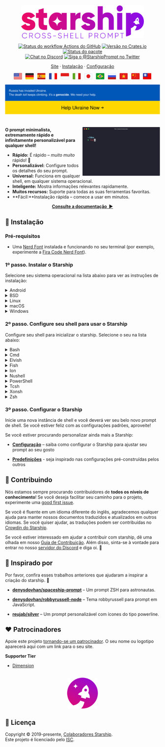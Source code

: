 <p align="center">
  <img
    width="400"
    src="https://raw.githubusercontent.com/starship/starship/master/media/logo.png"
    alt="Starship – Cross-shell prompt"
 />
</p>

<p align="center">
  <a href="https://github.com/starship/starship/actions"
    ><img
      src="https://img.shields.io/github/actions/workflow/status/starship/starship/workflow.yml?branch=master&label=workflow&style=flat-square"
      alt="Status do workflow Actions do GitHub"
 /></a>
  <a href="https://crates.io/crates/starship"
    ><img
      src="https://img.shields.io/crates/v/starship?style=flat-square"
      alt="Versão no Crates.io"
 /></a>
  <a href="https://repology.org/project/starship/versions"
    ><img
      src="https://img.shields.io/repology/repositories/starship?label=in%20repositories&style=flat-square"
      alt="Status do pacote" /></a
><br />
  <a href="https://discord.gg/starship"
    ><img
      src="https://img.shields.io/discord/567163873606500352?label=discord&logoColor=white&style=flat-square"
      alt="Chat no Discord"
 /></a>
  <a href="https://twitter.com/StarshipPrompt"
    ><img
      src="https://img.shields.io/badge/twitter-@StarshipPrompt-1DA1F3?style=flat-square"
      alt="Siga o @StarshipPrompt no Twitter"
 /></a>
</p>

<p align="center">
  <a href="https://starship.rs">Site</a>
  ·
  <a href="#🚀-installation">Instalação</a>
  ·
  <a href="https://starship.rs/config/">Configuração</a>
</p>

<p align="center">
  <a href="https://github.com/starship/starship/blob/master/README.md"
    ><img
      height="20"
      src="https://raw.githubusercontent.com/starship/starship/master/media/flag-us.png"
      alt="English"
 /></a>
  &nbsp;
  <a
    href="https://github.com/starship/starship/blob/master/docs/de-DE/guide/README.md"
    ><img
      height="20"
      src="https://raw.githubusercontent.com/starship/starship/master/media/flag-de.png"
      alt="Deutsch"
 /></a>
  &nbsp;
  <a
    href="https://github.com/starship/starship/blob/master/docs/es-ES/guide/README.md"
    ><img
      height="20"
      src="https://raw.githubusercontent.com/starship/starship/master/media/flag-es.png"
      alt="Español"
 /></a>
  &nbsp;
  <a
    href="https://github.com/starship/starship/blob/master/docs/fr-FR/guide/README.md"
    ><img
      height="20"
      src="https://raw.githubusercontent.com/starship/starship/master/media/flag-fr.png"
      alt="Français"
 /></a>
  &nbsp;
  <a
    href="https://github.com/starship/starship/blob/master/docs/id-ID/guide/README.md"
    ><img
      height="20"
      src="https://raw.githubusercontent.com/starship/starship/master/media/flag-id.png"
      alt="Bahasa Indonesia"
 /></a>
  &nbsp;
  <a
    href="https://github.com/starship/starship/blob/master/docs/it-IT/guide/README.md"
    ><img
      height="20"
      src="https://raw.githubusercontent.com/starship/starship/master/media/flag-it.png"
      alt="Italiano"
 /></a>
  &nbsp;
  <a
    href="https://github.com/starship/starship/blob/master/docs/ja-JP/guide/README.md"
    ><img
      height="20"
      src="https://raw.githubusercontent.com/starship/starship/master/media/flag-jp.png"
      alt="日本語"
 /></a>
  &nbsp;
  <a
    href="https://github.com/starship/starship/blob/master/docs/pt-BR/guide/README.md"
    ><img
      height="20"
      src="https://raw.githubusercontent.com/starship/starship/master/media/flag-br.png"
      alt="Português do Brasil"
 /></a>
  &nbsp;
  <a
    href="https://github.com/starship/starship/blob/master/docs/ru-RU/guide/README.md"
    ><img
      height="20"
      src="https://raw.githubusercontent.com/starship/starship/master/media/flag-ru.png"
      alt="Русский"
 /></a>
  &nbsp;
  <a
    href="https://github.com/starship/starship/blob/master/docs/vi-VN/guide/README.md"
    ><img
      height="20"
      src="https://raw.githubusercontent.com/starship/starship/master/media/flag-vn.png"
      alt="Tiếng Việt"
 /></a>
  &nbsp;
  <a
    href="https://github.com/starship/starship/blob/master/docs/zh-CN/guide/README.md"
    ><img
      height="20"
      src="https://raw.githubusercontent.com/starship/starship/master/media/flag-cn.png"
      alt="简体中文"
 /></a>
  &nbsp;
  <a
    href="https://github.com/starship/starship/blob/master/docs/zh-TW/guide/README.md"
    ><img
      height="20"
      src="https://raw.githubusercontent.com/starship/starship/master/media/flag-tw.png"
      alt="繁體中文"
 /></a>
</p>

[![SWUbanner](https://raw.githubusercontent.com/vshymanskyy/StandWithUkraine/main/banner2-direct.svg)](https://vshymanskyy.github.io/StandWithUkraine)

<h1></h1>

<img
  src="https://raw.githubusercontent.com/starship/starship/master/media/demo.gif"
  alt="Starship com iTerm2 e o tema Snazzy"
  width="50%"
  align="right"
 />

**O prompt minimalista, extremamente rápido e infinitamente personalizável para qualquer shell!**

- **Rápido:** É rápido – _muito muito_ rápido! 🚀
- **Personalizável:** Configure todos os detalhes do seu prompt.
- **Universal:** Funciona em qualquer shell, em qualquer sistema operacional.
- **Inteligente:** Mostra informações relevantes rapidamente.
- **Muitos recursos:** Suporte para todas as suas ferramentas favoritas.
- **Fácil:**Instalação rápida – comece a usar em minutos.

<p align="center">
<a href="https://starship.rs/config/"><strong>Consulte a documentação&nbsp;&nbsp;▶</strong></a>
</p>

<a name="🚀-installation"></a>

## 🚀 Instalação

### Pré-requisitos

- Uma [Nerd Font](https://www.nerdfonts.com/) instalada e funcionando no seu terminal (por exemplo, experimente a [Fira Code Nerd Font](https://www.nerdfonts.com/font-downloads)).

### 1º passo. Instalar o Starship

Selecione seu sistema operacional na lista abaixo para ver as instruções de instalação:

<details>
<summary>Android</summary>

Instale o Starship usando qualquer um dos seguintes gerenciadores de pacotes:

| Repositório                                                                       | Instruções             |
| --------------------------------------------------------------------------------- | ---------------------- |
| [Termux](https://github.com/termux/termux-packages/tree/master/packages/starship) | `pkg install starship` |

</details>

<details>
<summary>BSD</summary>

Instale o Starship usando qualquer um dos seguintes gerenciadores de pacotes:

| Distribuição   | Repositório                                              | Instruções                        |
| -------------- | -------------------------------------------------------- | --------------------------------- |
| **_Qualquer_** | **[crates.io](https://crates.io/crates/starship)**       | `cargo install starship --locked` |
| FreeBSD        | [FreshPorts](https://www.freshports.org/shells/starship) | `pkg install starship`            |
| NetBSD         | [pkgsrc](https://pkgsrc.se/shells/starship)              | `pkgin install starship`          |

</details>

<details>
<summary>Linux</summary>

Instale a versão mais recente no seu sistema:

```sh
curl -sS https://starship.rs/install.sh | sh
```

Ou instale o Starship usando qualquer um dos seguintes gerenciadores de pacotes:

| Distribuição       | Repositório                                                                                     | Instruções                                                                     |
| ------------------ | ----------------------------------------------------------------------------------------------- | ------------------------------------------------------------------------------ |
| **_Qualquer_**     | **[crates.io](https://crates.io/crates/starship)**                                              | `cargo install starship --locked`                                              |
| _Qualquer_         | [conda-forge](https://anaconda.org/conda-forge/starship)                                        | `conda install -c conda-forge starship`                                        |
| _Qualquer_         | [Linuxbrew](https://formulae.brew.sh/formula/starship)                                          | `brew install starship`                                                        |
| _Qualquer_         | [Snapcraft](https://snapcraft.io/starship)                                                      | `snap install starship`                                                        |
| Alpine Linux 3.13+ | [Alpine Linux Packages](https://pkgs.alpinelinux.org/packages?name=starship)                    | `apk add starship`                                                             |
| Arch Linux         | [Arch Linux Community](https://archlinux.org/packages/community/x86_64/starship)                | `pacman -S starship`                                                           |
| CentOS 7+          | [Copr](https://copr.fedorainfracloud.org/coprs/atim/starship)                                   | `dnf copr enable atim/starship` <br /> `dnf install starship` |
| Gentoo             | [Gentoo Packages](https://packages.gentoo.org/packages/app-shells/starship)                     | `emerge app-shells/starship`                                                   |
| Manjaro            |                                                                                                 | `pacman -S starship`                                                           |
| NixOS              | [nixpkgs](https://github.com/NixOS/nixpkgs/blob/master/pkgs/tools/misc/starship/default.nix)    | `nix-env -iA nixpkgs.starship`                                                 |
| Void Linux         | [Void Linux Packages](https://github.com/void-linux/void-packages/tree/master/srcpkgs/starship) | `xbps-install -S starship`                                                     |

</details>

<details>
<summary>macOS</summary>

Instale a versão mais recente no seu sistema:

```sh
curl -sS https://starship.rs/install.sh | sh
```

Ou instale o Starship usando qualquer um dos seguintes gerenciadores de pacotes:

| Repositório                                              | Instruções                              |
| -------------------------------------------------------- | --------------------------------------- |
| **[crates.io](https://crates.io/crates/starship)**       | `cargo install starship --locked`       |
| [conda-forge](https://anaconda.org/conda-forge/starship) | `conda install -c conda-forge starship` |
| [Homebrew](https://formulae.brew.sh/formula/starship)    | `brew install starship`                 |
| [MacPorts](https://ports.macports.org/port/starship)     | `port install starship`                 |

</details>

<details>
<summary>Windows</summary>

Install the latest version for your system with the MSI-installers from the [releases section](https://github.com/starship/starship/releases/latest).

Instale o Starship usando qualquer um dos seguintes gerenciadores de pacotes:

| Repositório                                                                                  | Instruções                              |
| -------------------------------------------------------------------------------------------- | --------------------------------------- |
| **[crates.io](https://crates.io/crates/starship)**                                           | `cargo install starship --locked`       |
| [Chocolatey](https://community.chocolatey.org/packages/starship)                             | `choco install starship`                |
| [conda-forge](https://anaconda.org/conda-forge/starship)                                     | `conda install -c conda-forge starship` |
| [Scoop](https://github.com/ScoopInstaller/Main/blob/master/bucket/starship.json)             | `scoop install starship`                |
| [winget](https://github.com/microsoft/winget-pkgs/tree/master/manifests/s/Starship/Starship) | `winget install --id Starship.Starship` |

</details>

### 2º passo. Configure seu shell para usar o Starship

Configure seu shell para inicializar o starship. Selecione o seu na lista abaixo:

<details>
<summary>Bash</summary>

Adicione o seguinte comando no final do arquivo `~/.bashrc`:

```sh
eval "$(starship init bash)"
```

</details>

<details>
<summary>Cmd</summary>

Você precisa do [Clink](https://chrisant996.github.io/clink/clink.html) (v1.2.30+) com Cmd. Crie um arquivo neste caminho `%LocalAppData%\clink\starship.lua` com o seguinte conteúdo:

```lua
load(io.popen('starship init cmd'):read("*a"))()
```

</details>

<details>
<summary>Elvish</summary>

Adicione o comando a seguir ao final do arquivo `~/.elvish/rc.elv`:

```sh
eval (starship init elvish)
```

Nota: Somente Elvish v0.18+ é suportado

</details>

<details>
<summary>Fish</summary>

Adicione o seguinte comando no final do arquivo `~/.config/fish/config.fish`:

```fish
starship init fish | source
```

</details>

<details>
<summary>Ion</summary>

Adicione o seguinte comando no final do arquivo `~/.config/ion/initrc`:

```sh
eval $(starship init ion)
```

</details>

<details>
<summary>Nushell</summary>

Add the following to the end of your Nushell env file (find it by running `$nu.env-path` in Nushell):

```sh
mkdir ~/.cache/starship
starship init nu | save ~/.cache/starship/init.nu
```

E adicione o seguinte ao final da sua configuração do Nushell (encontre-o executando `$nu.config-path`):

```sh
source ~/.cache/starship/init.nu
```

Nota: Somente o Nushell v0.61+ é suportado

</details>

<details>
<summary>PowerShell</summary>

Adicione o seguinte no final da sua configuração PowerShell (encontre executando `$PROFILE`):

```powershell
Invoke-Expression (&starship init powershell)
```

</details>

<details>
<summary>Tcsh</summary>

Adicione ao final do arquivo `~/.tcshrc`:

```sh
eval `starship init tcsh`
```

</details>

<details>
<summary>Xonsh</summary>

Adicione o seguinte ao final do arquivo `~/.xonshrc`:

```python
execx($(starship init xonsh))
```

</details>

<details>
<summary>Zsh</summary>

Adicione o seguinte comando no final do arquivo `~/.zshrc`:

```sh
eval "$(starship init zsh)"
```

</details>

### 3º passo. Configurar o Starship

Inicie uma nova instância de shell e você deverá ver seu belo novo prompt de shell. Se você estiver feliz com as configurações padrões, aproveite!

Se você estiver procurando personalizar ainda mais a Starship:

- **[Configuração](https://starship.rs/config/)** – saiba como configurar o Starship para ajustar seu prompt ao seu gosto

- **[Predefinições](https://starship.rs/presets/)** - seja inspirado nas configurações pré-construídas pelos outros

## 🤝 Contribuindo

Nós estamos sempre procurando contribuidores de **todos os níveis de conhecimento**! Se você deseja facilitar seu caminho para o projeto, experimente uma [good first issue](https://github.com/starship/starship/labels/🌱%20good%20first%20issue).

Se você é fluente em um idioma diferente do inglês, agradecemos qualquer ajuda para manter nossos documentos traduzidos e atualizados em outros idiomas. Se você quiser ajudar, as traduções podem ser contribuídas no [Crowdin do Starship](https://translate.starship.rs/).

Se você estiver interessado em ajudar a contribuir com starship, dê uma olhada em nosso [Guia de Contribuição](https://github.com/starship/starship/blob/master/CONTRIBUTING.md). Além disso, sinta-se à vontade para entrar no nosso [servidor do Discord](https://discord.gg/8Jzqu3T) e diga oi. 👋

## 💭 Inspirado por

Por favor, confira esses trabalhos anteriores que ajudaram a inspirar a criação do starship. 🙏

- **[denysdovhan/spaceship-prompt](https://github.com/denysdovhan/spaceship-prompt)** – Um prompt ZSH para astronautas.

- **[denysdovhan/robbyrussell-node](https://github.com/denysdovhan/robbyrussell-node)** – Tema robbyrussell para prompt em JavaScript.

- **[reujab/silver](https://github.com/reujab/silver)** – Um prompt personalizável com ícones do tipo powerline.

## ❤️ Patrocinadores

Apoie este projeto [tornando-se um patrocinador](https://github.com/sponsors/starship). O seu nome ou logotipo aparecerá aqui com um link para o seu site.

**Supporter Tier**

- [Dimension](https://dimension.dev/)

<p align="center">
    <br>
    <img width="100" src="https://raw.githubusercontent.com/starship/starship/master/media/icon.png" alt="Ícone de foguete do Starship">
</p>

## 📝 Licença

Copyright © 2019-presente, [Colaboradores Starship](https://github.com/starship/starship/graphs/contributors).<br /> Este projeto é licenciado pelo [ISC](https://github.com/starship/starship/blob/master/LICENSE).
